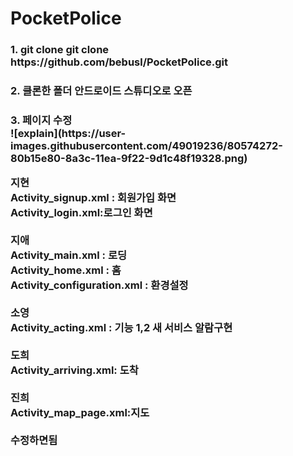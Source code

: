 # PocketPolice

<h3> 1. git clone git clone https://github.com/bebusl/PocketPolice.git</h2>
<h3> 2. 클론한 폴더 안드로이드 스튜디오로 오픈</h2>
<h3> 3. 페이지 수정<br>
![explain](https://user-images.githubusercontent.com/49019236/80574272-80b15e80-8a3c-11ea-9f22-9d1c48f19328.png)
<br>
<p>지현<br>
Activity_signup.xml : 회원가입 화면<br>
Activity_login.xml:로그인 화면<br>
<br>
지애<br>
Activity_main.xml : 로딩<br>
Activity_home.xml : 홈<br>
Activity_configuration.xml : 환경설정 <br>
<br>
소영<br>
Activity_acting.xml : 기능 1,2 새 서비스 알람구현<br>
<br>
도희<br>
Activity_arriving.xml: 도착<br>
<br>
진희<br>
Activity_map_page.xml:지도<br>
<br>
수정하면됨</p>
</h2>
